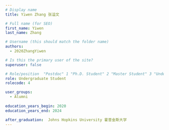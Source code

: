 ```yaml
---
# Display name
title: Yiwen Zhang 张溢文

# Full name (for SEO)
first_name: Yiwen
last_name: Zhang

# Username (this should match the folder name)
authors:
  - 2020ZhangYiwen

# Is this the primary user of the site?
superuser: false

# Role/position  "Postdoc" 1 "Ph.D. Student" 2 "Master Student" 3 "Undergradute Student" 4
role: Undergraduate Student
rolecode: 4

user_groups:
  - Alumni
  
education_years_begin: 2020
education_years_end: 2024

after_graduation:  Johns Hopkins University 霍普金斯大学
---
```

